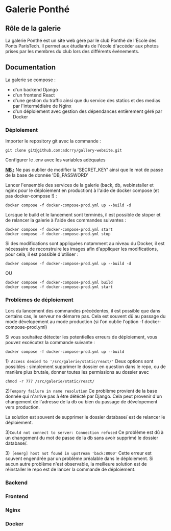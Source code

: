 # Galerie Ponthé

## Rôle de la galerie

La galerie Ponthé est un site web géré par le club Ponthé de l'Ecole des Ponts ParisTech. Il permet aux étudiants de l'école d'accéder aux photos prises par les membres du club lors des différents évènements.

## Documentation

La galerie se compose :
- d'un backend Django
- d'un frontend React
- d'une gestion du traffic ainsi que du service des statics et des medias par l'intermédiaire de Nginx
- d'un déploiement avec gestion des dépendances entièrement géré par Docker

### Déploiement

Importer le repository git avec la commande :
```
git clone git@github.com:adcrry/gallery-website.git
```

Configurer le .env avec les variables adéquates

<ins>**NB :**</ins> Ne pas oublier de modifier la 'SECRET_KEY' ainsi que le mot de passe de la base de donnée 'DB_PASSWORD'

Lancer l'ensemble des services de la galerie (back, db, webinstaller et nginx pour le déploiement en production) à l'aide de docker compose (et  pas docker-compose !) :
```
docker compose -f docker-compose-prod.yml up --build -d
```

Lorsque le build et le lancement sont terminés, il est possible de stoper et de relancer la galerie à l'aide des commandes suivantes :
```
docker compose -f docker-compose-prod.yml start
docker compose -f docker-compose-prod.yml stop
```

Si des modifications sont appliquées notamment au niveau du Docker, il est nécessaire de reconstruire les images afin d'appliquer les modifications, pour cela, il est possible d'utiliser :
```
docker compose -f docker-compose-prod.yml up --build -d
```
OU
```
docker compose -f docker-compose-prod.yml build
docker compose -f docker-compose-prod.yml start
```
### Problèmes de déploiement

Lors du lancement des commandes précédentes, il est possible que dans certains cas, le serveur ne démarre pas. Cela est souvent dû au passage du mode dévelopement au mode production (si l'on oublie l'option -f docker-compose-prod.yml)

Si vous souhaitez détecter les potentielles erreurs de déploiement, vous pouvez excécutez la commande suivante :
```
docker compose -f docker-compose-prod.yml up --build
```

1)``` Access denied to '/src/galerie/static/react/'```
Deux options sont possibles : simplement supprimer le dossier en question dans le repo, ou de manière plus brutale, donner toutes les permissions au dossier avec
```
chmod -r 777 /src/galerie/static/react/
```

2)```Tempory failure in name resolution```
Ce problème provient de la base donnée qui n'arrive pas à être détécté par Django. Cela peut provenir d'un changement de l'adresse de la db ou bien du passage de dévelopement vers production.

La solution est souvent de supprimer le dossier database/ est de relancer le déploiement.

3)```Could not connect to server: Connection refused```
Ce problème est dû à un changement du mot de passe de la db sans avoir supprimé le dossier database/.

3)``` [emerg] host not found in upstream 'back:8000'```
Cette erreur est souvent engendrée par un problème préalable dans le déploiement. Si aucun autre problème n'est observable, la meilleure solution est de réinstaller le repo est de lancer la commande de déploiement.

### Backend

### Frontend

### Nginx

### Docker
